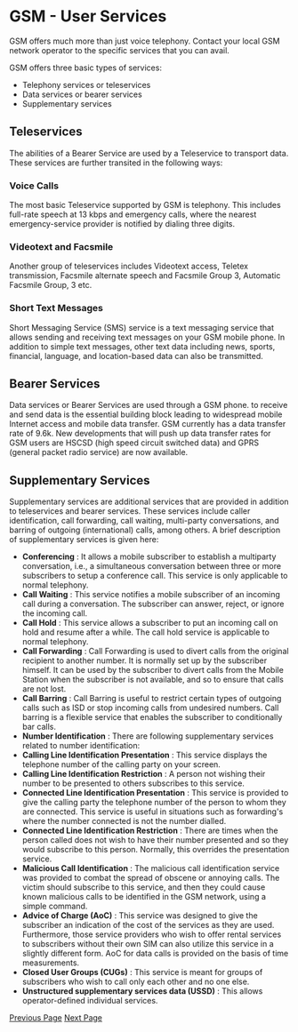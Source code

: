 # GSM - User Services
GSM offers much more than just voice telephony. Contact your local GSM network operator to the specific services that you can avail.

GSM offers three basic types of services:

   * Telephony services or teleservices
   * Data services or bearer services
   * Supplementary services

## Teleservices
The abilities of a Bearer Service are used by a Teleservice to transport data. These services are further transited in the following ways:

### Voice Calls
The most basic Teleservice supported by GSM is telephony. This includes full-rate speech at 13 kbps and emergency calls, where the nearest emergency-service provider is notified by dialing three digits.

### Videotext and Facsmile
Another group of teleservices includes Videotext access, Teletex transmission, Facsmile alternate speech and Facsmile Group 3, Automatic Facsmile Group, 3 etc.

### Short Text Messages
Short Messaging Service (SMS) service is a text messaging service that allows sending and receiving text messages on your GSM mobile phone. In addition to simple text messages, other text data including news, sports, financial, language, and location-based data can also be transmitted.

## Bearer Services
Data services or Bearer Services are used through a GSM phone. to receive and send data is the essential building block leading to widespread mobile Internet access and mobile data transfer. GSM currently has a data transfer rate of 9.6k. New developments that will push up data transfer rates for GSM users are HSCSD (high speed circuit switched data) and GPRS (general packet radio service) are now available.

## Supplementary Services
Supplementary services are additional services that are provided in addition to teleservices and bearer services. These services include caller identification, call forwarding, call waiting, multi-party conversations, and barring of outgoing (international) calls, among others. A brief description of supplementary services is given here:

   * **Conferencing** : It allows a mobile subscriber to establish a multiparty conversation, i.e., a simultaneous conversation between three or more subscribers to setup a conference call. This service is only applicable to normal telephony.
   * **Call Waiting** : This service notifies a mobile subscriber of an incoming call during a conversation. The subscriber can answer, reject, or ignore the incoming call.
   * **Call Hold** : This service allows a subscriber to put an incoming call on hold and resume after a while. The call hold service is applicable to normal telephony.
   * **Call Forwarding** : Call Forwarding is used to divert calls from the original recipient to another number. It is normally set up by the subscriber himself. It can be used by the subscriber to divert calls from the Mobile Station when the subscriber is not available, and so to ensure that calls are not lost.
   * **Call Barring** : Call Barring is useful to restrict certain types of outgoing calls such as ISD or stop incoming calls from undesired numbers. Call barring is a flexible service that enables the subscriber to conditionally bar calls.
   * **Number Identification** : There are following supplementary services related to number identification:
   * **Calling Line Identification Presentation** : This service displays the telephone number of the calling party on your screen.
   * **Calling Line Identification Restriction** : A person not wishing their number to be presented to others subscribes to this service.
   * **Connected Line Identification Presentation** : This service is provided to give the calling party the telephone number of the person to whom they are connected. This service is useful in situations such as forwarding's where the number connected is not the number dialled.
   * **Connected Line Identification Restriction** : There are times when the person called does not wish to have their number presented and so they would subscribe to this person. Normally, this overrides the presentation service.
   * **Malicious Call Identification** : The malicious call identification service was provided to combat the spread of obscene or annoying calls. The victim should subscribe to this service, and then they could cause known malicious calls to be identified in the GSM network, using a simple command.
   * **Advice of Charge (AoC)** : This service was designed to give the subscriber an indication of the cost of the services as they are used. Furthermore, those service providers who wish to offer rental services to subscribers without their own SIM can also utilize this service in a slightly different form. AoC for data calls is provided on the basis of time measurements.
   * **Closed User Groups (CUGs)** : This service is meant for groups of subscribers who wish to call only each other and no one else.
   * **Unstructured supplementary services data (USSD)** : This allows operator-defined individual services.


[Previous Page](../gsm/gsm_protocol_stack.md) [Next Page](../gsm/gsm_security.md) 
